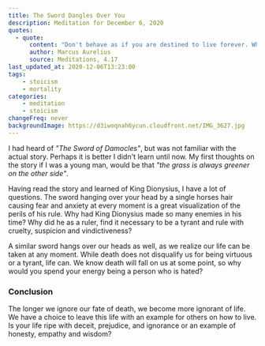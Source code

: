 ```yaml
---
title: The Sword Dangles Over You
description: Meditation for December 6, 2020
quotes: 
  - quote:
      content: "Don't behave as if you are destined to live forever. What's fated hangs over you. As long as you live and while you can, become good now."
      author: Marcus Aurelius
      source: Meditations, 4.17
last_updated_at: 2020-12-06T13:23:00
tags:
    - stoicism
    - mortality
categories:
    - meditation
    - stoicism
changeFreq: never
backgroundImage: https://d3iwoqnah6ycun.cloudfront.net/IMG_3627.jpg
---
```


I had heard of *"The Sword of Damocles"*, but was not familiar with the actual story. Perhaps it is better I didn't 
learn until now. My first thoughts on the story if I was a young man, would be that *"the grass is always greener on 
the other side"*.

Having read the story and learned of King Dionysius, I have a lot of questions. The sword hanging over your head by a 
single horses hair causing fear and anxiety at every moment is a great visualization of the perils of his rule. Why had 
King Dionysius made so many enemies in his time? Why did he as a ruler, find it necessary to be a tyrant and rule with 
cruelty, suspicion and vindictiveness?

A similar sword hangs over our heads as well, as we realize our life can be taken at any moment. While death does 
not disqualify us for being virtuous or a tyrant, life can. We know death will fall on us at some point, so why would 
you spend your energy being a person who is hated?

### Conclusion

The longer we ignore our fate of death, we become more ignorant of life. We have a choice to leave this life with an 
example for others on how to live. Is your life ripe with deceit, prejudice, and ignorance or an example of honesty, 
empathy and wisdom?

